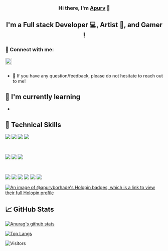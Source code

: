 

<h3 align="center">
Hi there, I'm <a href="" target="_blank" rel="noreferrer">Apurv</a> 👋
</h3>

<h2 align="center">
I'm a Full stack Developer 💻, Artist 🎨, and Gamer !
</h2> 

### 🤝 Connect with me:


<a align="start" style="margin-left:20px" href="https://instagram.com/apurva_borhade_"><img align="left" src="https://raw.githubusercontent.com/yushi1007/yushi1007/main/images/instagram.svg" alt="Yu Shi | Instagram" width="21px"/></a>

</br>
</br>

- 💬 If you have any question/feedback, please do not hesitate to reach out to me!

## 🌱 I'm currently learning

- 

## 💼 Technical Skills

![](https://img.shields.io/badge/Code-React-informational?style=flat&logo=react&color=61DAFB)
![](https://img.shields.io/badge/Code-Redux-informational?style=flat&logo=Redux&color=764ABC)
![](https://img.shields.io/badge/Code-JavaScript-informational?style=flat&logo=JavaScript&color=F7DF1E)
![](https://img.shields.io/badge/Code-HTML5-informational?style=flat&logo=HTML5&color=E34F26)


</br>

![](https://img.shields.io/badge/Style-Bootstrap-informational?style=flat&logo=Bootstrap&color=7952B3)
![](https://img.shields.io/badge/Style-CSS3-informational?style=flat&logo=CSS3&color=1572B6)
![](https://img.shields.io/badge/Style-styled--components-informational?style=flat&logo=styled-components&color=DB7093)


</br>

![](https://img.shields.io/badge/Tools-Figma-informational?style=flat&logo=Figma&color=F24E1E)
![](https://img.shields.io/badge/Tools-NPM-informational?style=flat&logo=NPM&color=CB3837)
![](https://img.shields.io/badge/Tools-Heroku-informational?style=flat&logo=Heroku&color=430098)
![](https://img.shields.io/badge/Tools-Netlify-informational?style=flat&logo=netlify&color=00C7B7)
![](https://img.shields.io/badge/Tools-Git-informational?style=flat&logo=Git&color=F05032)
![](https://img.shields.io/badge/Tools-GitHub-informational?style=flat&logo=GitHub&color=181717)

[![An image of @apurvborhade's Holopin badges, which is a link to view their full Holopin profile](https://holopin.me/apurvborhade)](https://holopin.io/@apurvborhade)

## 📈 GitHub Stats 

[![Anurag's github stats](https://github-readme-stats.vercel.app/api?username=Apurvborhade)](https://github.com/Apurvborhade)

[![Top Langs](https://github-readme-stats.vercel.app/api/top-langs/?username=Apurvborhade&layout=compact)](https://github.com/Apurvborhade)

![Visitors](https://visitor-badge.glitch.me/badge?page_id=Apurvborhade.Apurvborhade)

